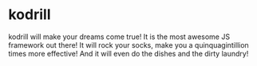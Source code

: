 kodrill
=======

kodrill will make your dreams come true! It is the most awesome JS framework out there! It will rock your socks, make you a quinquagintillion times more effective! And it will even do the dishes and the dirty laundry!

[example]: http://jsfiddle.net/ossipoff/4dwg29uk/ 'jsfiddle example'
